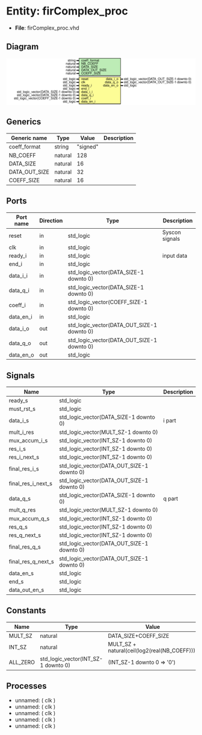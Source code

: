 # Entity: firComplex_proc

- **File**: firComplex_proc.vhd
## Diagram

![Diagram](firComplex_proc.svg "Diagram")
## Generics

| Generic name  | Type    | Value    | Description |
| ------------- | ------- | -------- | ----------- |
| coeff_format  | string  | "signed" |             |
| NB_COEFF      | natural | 128      |             |
| DATA_SIZE     | natural | 16       |             |
| DATA_OUT_SIZE | natural | 32       |             |
| COEFF_SIZE    | natural | 16       |             |
## Ports

| Port name | Direction | Type                                       | Description    |
| --------- | --------- | ------------------------------------------ | -------------- |
| reset     | in        | std_logic                                  | Syscon signals |
| clk       | in        | std_logic                                  |                |
| ready_i   | in        | std_logic                                  | input data     |
| end_i     | in        | std_logic                                  |                |
| data_i_i  | in        | std_logic_vector(DATA_SIZE-1 downto 0)     |                |
| data_q_i  | in        | std_logic_vector(DATA_SIZE-1 downto 0)     |                |
| coeff_i   | in        | std_logic_vector(COEFF_SIZE-1 downto 0)    |                |
| data_en_i | in        | std_logic                                  |                |
| data_i_o  | out       | std_logic_vector(DATA_OUT_SIZE-1 downto 0) |                |
| data_q_o  | out       | std_logic_vector(DATA_OUT_SIZE-1 downto 0) |                |
| data_en_o | out       | std_logic                                  |                |
## Signals

| Name               | Type                                       | Description |
| ------------------ | ------------------------------------------ | ----------- |
| ready_s            | std_logic                                  |             |
| must_rst_s         | std_logic                                  |             |
| data_i_s           | std_logic_vector(DATA_SIZE-1 downto 0)     | i part      |
| mult_i_res         | std_logic_vector(MULT_SZ-1 downto 0)       |             |
| mux_accum_i_s      | std_logic_vector(INT_SZ-1 downto 0)        |             |
| res_i_s            | std_logic_vector(INT_SZ-1 downto 0)        |             |
|  res_i_next_s      | std_logic_vector(INT_SZ-1 downto 0)        |             |
| final_res_i_s      | std_logic_vector(DATA_OUT_SIZE-1 downto 0) |             |
| final_res_i_next_s | std_logic_vector(DATA_OUT_SIZE-1 downto 0) |             |
| data_q_s           | std_logic_vector(DATA_SIZE-1 downto 0)     | q part      |
| mult_q_res         | std_logic_vector(MULT_SZ-1 downto 0)       |             |
| mux_accum_q_s      | std_logic_vector(INT_SZ-1 downto 0)        |             |
| res_q_s            | std_logic_vector(INT_SZ-1 downto 0)        |             |
|  res_q_next_s      | std_logic_vector(INT_SZ-1 downto 0)        |             |
| final_res_q_s      | std_logic_vector(DATA_OUT_SIZE-1 downto 0) |             |
| final_res_q_next_s | std_logic_vector(DATA_OUT_SIZE-1 downto 0) |             |
| data_en_s          | std_logic                                  |             |
| end_s              | std_logic                                  |             |
| data_out_en_s      | std_logic                                  |             |
## Constants

| Name     | Type                                | Value                                          | Description |
| -------- | ----------------------------------- | ---------------------------------------------- | ----------- |
| MULT_SZ  | natural                             |  DATA_SIZE+COEFF_SIZE                          |             |
| INT_SZ   | natural                             |  MULT_SZ + natural(ceil(log2(real(NB_COEFF)))) |             |
| ALL_ZERO | std_logic_vector(INT_SZ-1 downto 0) |  (INT_SZ-1 downto 0 => '0')                    |             |
## Processes
- unnamed: ( clk )
- unnamed: ( clk )
- unnamed: ( clk )
- unnamed: ( clk )
- unnamed: ( clk )
